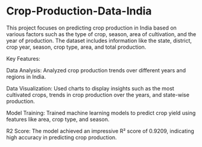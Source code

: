 # Crop-Production-Data-India

This project focuses on predicting crop production in India based on various factors such as the type of crop, season, area of cultivation, and the year of production. The dataset includes information like the state, district, crop year, season, crop type, area, and total production.

Key Features:

Data Analysis: Analyzed crop production trends over different years and regions in India.

Data Visualization: Used charts to display insights such as the most cultivated crops, trends in crop production over the years, and state-wise production.

Model Training: Trained machine learning models to predict crop yield using features like area, crop type, and season.

R2 Score: The model achieved an impressive R² score of 0.9209, indicating high accuracy in predicting crop production.
